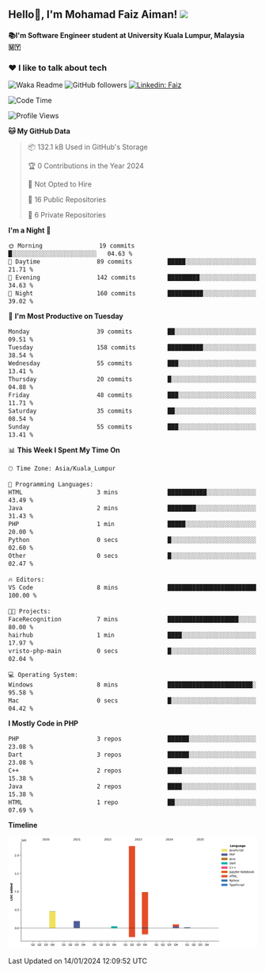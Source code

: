 <h2> Hello👋, I'm Mohamad Faiz Aiman! <img src="https://media.giphy.com/media/12oufCB0MyZ1Go/giphy.gif" width="50"></h2>

#### 📚I'm Software Engineer student at University Kuala Lumpur, Malaysia 🇲🇾
###  ❤️ I like to talk about tech 


![Waka Readme](https://github.com/anmol098/anmol098/workflows/Waka%20Readme/badge.svg)
![GitHub followers](https://img.shields.io/github/followers/faizaiman?label=Follow&style=social)
[![Linkedin: Faiz](https://img.shields.io/badge/-Faiz-blue?style=flat-square&logo=Linkedin&logoColor=white&link=https://www.linkedin.com/in/mohamad-faiz-aiman-623747192/)](https://www.linkedin.com/in/mohamad-faiz-aiman-623747192/)

<!--START_SECTION:waka-->
![Code Time](http://img.shields.io/badge/Code%20Time-219%20hrs%2028%20mins-blue)

![Profile Views](http://img.shields.io/badge/Profile%20Views-0-blue)

**🐱 My GitHub Data** 

> 📦 132.1 kB Used in GitHub's Storage 
 > 
> 🏆 0 Contributions in the Year 2024
 > 
> 🚫 Not Opted to Hire
 > 
> 📜 16 Public Repositories 
 > 
> 🔑 6 Private Repositories 
 > 
**I'm a Night 🦉** 

```text
🌞 Morning                19 commits          █░░░░░░░░░░░░░░░░░░░░░░░░   04.63 % 
🌆 Daytime                89 commits          █████░░░░░░░░░░░░░░░░░░░░   21.71 % 
🌃 Evening                142 commits         █████████░░░░░░░░░░░░░░░░   34.63 % 
🌙 Night                  160 commits         ██████████░░░░░░░░░░░░░░░   39.02 % 
```
📅 **I'm Most Productive on Tuesday** 

```text
Monday                   39 commits          ██░░░░░░░░░░░░░░░░░░░░░░░   09.51 % 
Tuesday                  158 commits         ██████████░░░░░░░░░░░░░░░   38.54 % 
Wednesday                55 commits          ███░░░░░░░░░░░░░░░░░░░░░░   13.41 % 
Thursday                 20 commits          █░░░░░░░░░░░░░░░░░░░░░░░░   04.88 % 
Friday                   48 commits          ███░░░░░░░░░░░░░░░░░░░░░░   11.71 % 
Saturday                 35 commits          ██░░░░░░░░░░░░░░░░░░░░░░░   08.54 % 
Sunday                   55 commits          ███░░░░░░░░░░░░░░░░░░░░░░   13.41 % 
```


📊 **This Week I Spent My Time On** 

```text
🕑︎ Time Zone: Asia/Kuala_Lumpur

💬 Programming Languages: 
HTML                     3 mins              ███████████░░░░░░░░░░░░░░   43.49 % 
Java                     2 mins              ████████░░░░░░░░░░░░░░░░░   31.43 % 
PHP                      1 min               █████░░░░░░░░░░░░░░░░░░░░   20.00 % 
Python                   0 secs              █░░░░░░░░░░░░░░░░░░░░░░░░   02.60 % 
Other                    0 secs              █░░░░░░░░░░░░░░░░░░░░░░░░   02.47 % 

🔥 Editors: 
VS Code                  8 mins              █████████████████████████   100.00 % 

🐱‍💻 Projects: 
FaceRecognition          7 mins              ████████████████████░░░░░   80.00 % 
hairhub                  1 min               ████░░░░░░░░░░░░░░░░░░░░░   17.97 % 
vristo-php-main          0 secs              █░░░░░░░░░░░░░░░░░░░░░░░░   02.04 % 

💻 Operating System: 
Windows                  8 mins              ████████████████████████░   95.58 % 
Mac                      0 secs              █░░░░░░░░░░░░░░░░░░░░░░░░   04.42 % 
```

**I Mostly Code in PHP** 

```text
PHP                      3 repos             ██████░░░░░░░░░░░░░░░░░░░   23.08 % 
Dart                     3 repos             ██████░░░░░░░░░░░░░░░░░░░   23.08 % 
C++                      2 repos             ████░░░░░░░░░░░░░░░░░░░░░   15.38 % 
Java                     2 repos             ████░░░░░░░░░░░░░░░░░░░░░   15.38 % 
HTML                     1 repo              ██░░░░░░░░░░░░░░░░░░░░░░░   07.69 % 
```



**Timeline**

![Lines of Code chart](https://raw.githubusercontent.com/faizaiman/faizaiman/main/assets/bar_graph.png)


 Last Updated on 14/01/2024 12:09:52 UTC
<!--END_SECTION:waka-->
